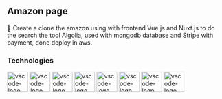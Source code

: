 ##  Amazon page

🛒 Create a clone the amazon using with frontend Vue.js and Nuxt.js to do the search the tool Algolia, used with mongodb database and Stripe with payment, done deploy in aws.

### Technologies
<p display="inline-block">
  <img width="48" src="https://images.g2crowd.com/uploads/product/image/large_detail/large_detail_f0b606abb6d19089febc9faeeba5bc05/nodejs-development-services.png" alt="vscode-logo"/>
  <img width="48" src="https://upload.wikimedia.org/wikipedia/commons/thumb/9/95/Vue.js_Logo_2.svg/1200px-Vue.js_Logo_2.svg.png" alt="vscode-logo"/>
  <img width="48" src="https://cdn.hashnode.com/res/hashnode/image/upload/v1667629280885/rcnlZ-wkv.png" alt="vscode-logo"/>
  <img width="48" src="https://banner2.cleanpng.com/20180817/kzy/kisspng-logo-paypal-vector-graphics-product-computer-icons-5b770500c0f487.2584873515345267207904.jpg" alt="vscode-logo"/>
  <img width="48" src="https://logos-world.net/wp-content/uploads/2022/12/Stripe-Symbol.png" alt="vscode-logo"/>
  <img width="48" src="https://w7.pngwing.com/pngs/207/811/png-transparent-algolia-logo-logos-logos-and-brands-icon.png" alt="vscode-logo"/>
  <img width="48" src="https://seeklogo.com/images/M/mongodb-logo-D13D67C930-seeklogo.com.png" alt="vscode-logo"/>
  <img width="48" src="https://images.ctfassets.net/6yom6slo28h2/627q8AupcAWUiqMwkcESeS/d04f3bf1523f22249b0b80770fa2224e/featured-aws-cloud.png" alt="vscode-logo"/>
</p>
